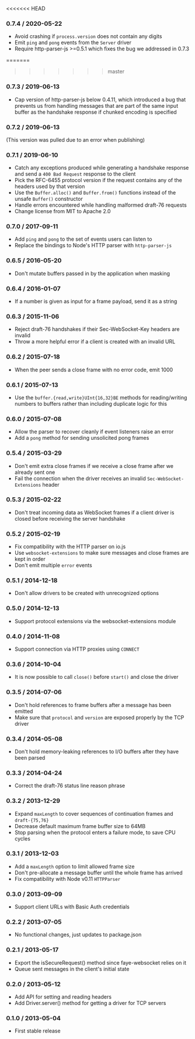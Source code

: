 <<<<<<< HEAD
### 0.7.4 / 2020-05-22

- Avoid crashing if `process.version` does not contain any digits
- Emit `ping` and `pong` events from the `Server` driver
- Require http-parser-js >=0.5.1 which fixes the bug we addressed in 0.7.3

=======
>>>>>>> master
### 0.7.3 / 2019-06-13

- Cap version of http-parser-js below 0.4.11, which introduced a bug that
  prevents us from handling messages that are part of the same input buffer as
  the handshake response if chunked encoding is specified

### 0.7.2 / 2019-06-13

(This version was pulled due to an error when publishing)

### 0.7.1 / 2019-06-10

- Catch any exceptions produced while generating a handshake response and send a
  `400 Bad Request` response to the client
- Pick the RFC-6455 protocol version if the request contains any of the headers
  used by that version
- Use the `Buffer.alloc()` and `Buffer.from()` functions instead of the unsafe
  `Buffer()` constructor
- Handle errors encountered while handling malformed draft-76 requests
- Change license from MIT to Apache 2.0

### 0.7.0 / 2017-09-11

- Add `ping` and `pong` to the set of events users can listen to
- Replace the bindings to Node's HTTP parser with `http-parser-js`

### 0.6.5 / 2016-05-20

- Don't mutate buffers passed in by the application when masking

### 0.6.4 / 2016-01-07

- If a number is given as input for a frame payload, send it as a string

### 0.6.3 / 2015-11-06

- Reject draft-76 handshakes if their Sec-WebSocket-Key headers are invalid
- Throw a more helpful error if a client is created with an invalid URL

### 0.6.2 / 2015-07-18

- When the peer sends a close frame with no error code, emit 1000

### 0.6.1 / 2015-07-13

- Use the `buffer.{read,write}UInt{16,32}BE` methods for reading/writing numbers
  to buffers rather than including duplicate logic for this

### 0.6.0 / 2015-07-08

- Allow the parser to recover cleanly if event listeners raise an error
- Add a `pong` method for sending unsolicited pong frames

### 0.5.4 / 2015-03-29

- Don't emit extra close frames if we receive a close frame after we already
  sent one
- Fail the connection when the driver receives an invalid
  `Sec-WebSocket-Extensions` header

### 0.5.3 / 2015-02-22

- Don't treat incoming data as WebSocket frames if a client driver is closed
  before receiving the server handshake

### 0.5.2 / 2015-02-19

- Fix compatibility with the HTTP parser on io.js
- Use `websocket-extensions` to make sure messages and close frames are kept in
  order
- Don't emit multiple `error` events

### 0.5.1 / 2014-12-18

- Don't allow drivers to be created with unrecognized options

### 0.5.0 / 2014-12-13

- Support protocol extensions via the websocket-extensions module

### 0.4.0 / 2014-11-08

- Support connection via HTTP proxies using `CONNECT`

### 0.3.6 / 2014-10-04

- It is now possible to call `close()` before `start()` and close the driver

### 0.3.5 / 2014-07-06

- Don't hold references to frame buffers after a message has been emitted
- Make sure that `protocol` and `version` are exposed properly by the TCP driver

### 0.3.4 / 2014-05-08

- Don't hold memory-leaking references to I/O buffers after they have been
  parsed

### 0.3.3 / 2014-04-24

- Correct the draft-76 status line reason phrase

### 0.3.2 / 2013-12-29

- Expand `maxLength` to cover sequences of continuation frames and
  `draft-{75,76}`
- Decrease default maximum frame buffer size to 64MB
- Stop parsing when the protocol enters a failure mode, to save CPU cycles

### 0.3.1 / 2013-12-03

- Add a `maxLength` option to limit allowed frame size
- Don't pre-allocate a message buffer until the whole frame has arrived
- Fix compatibility with Node v0.11 `HTTPParser`

### 0.3.0 / 2013-09-09

- Support client URLs with Basic Auth credentials

### 0.2.2 / 2013-07-05

- No functional changes, just updates to package.json

### 0.2.1 / 2013-05-17

- Export the isSecureRequest() method since faye-websocket relies on it
- Queue sent messages in the client's initial state

### 0.2.0 / 2013-05-12

- Add API for setting and reading headers
- Add Driver.server() method for getting a driver for TCP servers

### 0.1.0 / 2013-05-04

- First stable release
